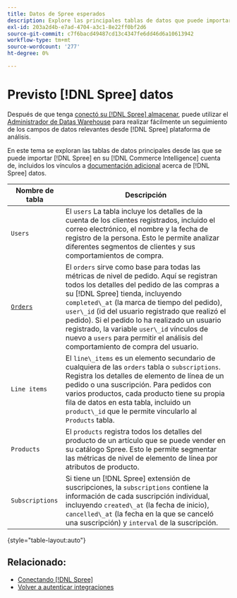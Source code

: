 ```yaml
---
title: Datos de Spree esperados
description: Explore las principales tablas de datos que puede importar de Spree a su [!DNL Commerce Intelligence] cuenta.
exl-id: 203a2d4b-e7ad-4704-a3c1-8e22ff0bf2d6
source-git-commit: c7f6bacd49487cd13c4347fe6dd46d6a10613942
workflow-type: tm+mt
source-wordcount: '277'
ht-degree: 0%

---
```


# Previsto [!DNL Spree] datos

Después de que tenga [conectó su [!DNL Spree] almacenar](../../../data-analyst/importing-data/integrations/spree.md), puede utilizar el [Administrador de Datas Warehouse](../../data-warehouse-mgr/tour-dwm.md) para realizar fácilmente un seguimiento de los campos de datos relevantes desde [!DNL Spree] plataforma de análisis.

En este tema se exploran las tablas de datos principales desde las que se puede importar [!DNL Spree] en su [!DNL Commerce Intelligence] cuenta de, incluidos los vínculos a [documentación adicional](https://guides.spreecommerce.org/developer/addresses.html#address) acerca de [!DNL Spree] datos.

| **Nombre de tabla** | **Descripción** |
|-----|-----|
| `Users` | El `users` La tabla incluye los detalles de la cuenta de los clientes registrados, incluido el correo electrónico, el nombre y la fecha de registro de la persona. Esto le permite analizar diferentes segmentos de clientes y sus comportamientos de compra. |
| [`Orders`](https://guides.spreecommerce.org/developer/orders.html#overview) | El `orders` sirve como base para todas las métricas de nivel de pedido. Aquí se registran todos los detalles del pedido de las compras a su [!DNL Spree] tienda, incluyendo `completed\_at` (la marca de tiempo del pedido), `user\_id` (id del usuario registrado que realizó el pedido). Si el pedido lo ha realizado un usuario registrado, la variable `user\_id` vínculos de nuevo a `users` para permitir el análisis del comportamiento de compra del usuario. |
| `Line items` | El `line\_items` es un elemento secundario de cualquiera de las `orders` tabla o `subscriptions`. Registra los detalles de elemento de línea de un pedido o una suscripción. Para pedidos con varios productos, cada producto tiene su propia fila de datos en esta tabla, incluido un `product\_id` que le permite vincularlo al `Products` tabla. |
| `Products` | El `products` registra todos los detalles del producto de un artículo que se puede vender en su catálogo Spree. Esto le permite segmentar las métricas de nivel de elemento de línea por atributos de producto. |
| `Subscriptions` | Si tiene un [!DNL Spree] extensión de suscripciones, la `subscriptions` contiene la información de cada suscripción individual, incluyendo `created\_at` (la fecha de inicio), `cancelled\_at` (la fecha en la que se canceló una suscripción) y `interval` de la suscripción. |

{style="table-layout:auto"}

## Relacionado:

* [Conectando [!DNL Spree]](../integrations/spree.md)
* [Volver a autenticar integraciones](https://experienceleague.adobe.com/docs/commerce-knowledge-base/kb/how-to/mbi-reauthenticating-integrations.html)
